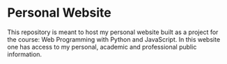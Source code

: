 # Personal Website

This repository is meant to host my personal website built as a project for the course: Web Programming with Python and JavaScript. 
In this website one has access to my personal, academic and professional public information.
